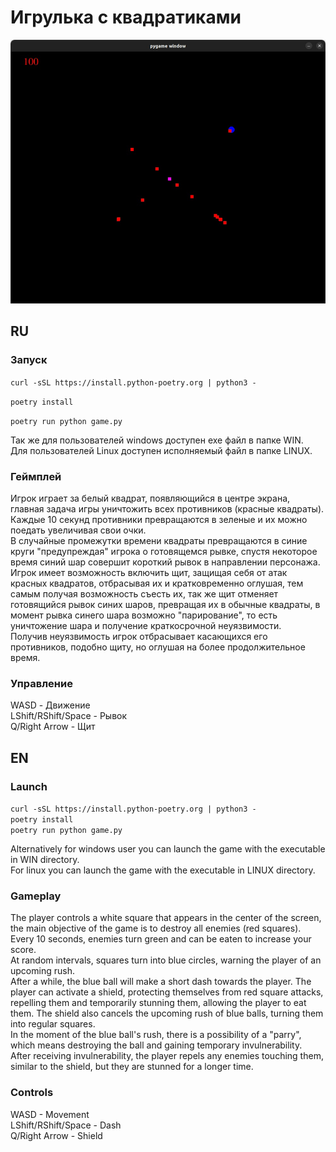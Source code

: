 # Игрулька с квадратиками

![alt text](image.png)


## RU

### Запуск
```curl -sSL https://install.python-poetry.org | python3 -```

```poetry install```

```poetry run python game.py```  

Так же для пользователей windows доступен exe файл в папке WIN.  
Для пользователей Linux доступен исполняемый файл в папке LINUX.

### Геймплей

Игрок играет за белый квадрат, появляющийся в центре экрана, главная задача игры уничтожить всех противников (красные квадраты).  
Каждые 10 секунд противники превращаются в зеленые и их можно поедать увеличивая свои очки.   
В случайные промежутки времени квадраты превращаются в синие круги "предупреждая" игрока о готовящемся рывке, спустя некоторое время синий шар совершит короткий рывок в направлении персонажа.  
Игрок имеет возможность включить щит, защищая себя от атак красных квадратов, отбрасывая их и кратковременно оглушая, тем самым получая возможность съесть их, так же щит отменяет готовящийся рывок синих шаров, превращая их в обычные квадраты, в момент рывка синего шара возможно "парирование", то есть уничтожение шара и получение краткосрочной неуязвимости.  
Получив неуязвимость игрок отбрасывает касающихся его противников, подобно щиту, но оглушая на более продолжительное время.

### Управление

WASD - Движение  
LShift/RShift/Space - Рывок  
Q/Right Arrow - Щит


## EN
 ### Launch
```curl -sSL https://install.python-poetry.org | python3 -```  
```poetry install```  
```poetry run python game.py```  

Alternatively for windows user you can launch the game with the executable in WIN directory.  
For linux you can launch the game with the executable in LINUX directory.

### Gameplay
The player controls a white square that appears in the center of the screen, the main objective of the game is to destroy all enemies (red squares).  
Every 10 seconds, enemies turn green and can be eaten to increase your score.  
At random intervals, squares turn into blue circles, warning the player of an upcoming rush.  
After a while, the blue ball will make a short dash towards the player. The player can activate a shield, protecting themselves from red square attacks, repelling them and temporarily stunning them, allowing the player to eat them. The shield also cancels the upcoming rush of blue balls, turning them into regular squares.  
In the moment of the blue ball's rush, there is a possibility of a "parry", which means destroying the ball and gaining temporary invulnerability.  
After receiving invulnerability, the player repels any enemies touching them, similar to the shield, but they are stunned for a longer time.

### Controls
WASD - Movement  
LShift/RShift/Space - Dash  
Q/Right Arrow - Shield

